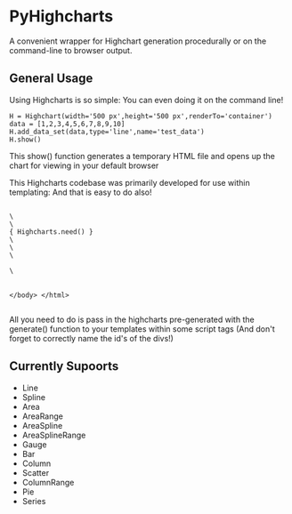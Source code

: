 # PyHighcharts

A convenient wrapper for Highchart generation procedurally or on the command-line to browser output.


## General Usage

Using Highcharts is so simple: You can even doing it on the command line!

<pre><code>H = Highchart(width='500 px',height='500 px',renderTo='container')
data = [1,2,3,4,5,6,7,8,9,10]
H.add_data_set(data,type='line',name='test_data')
H.show()</code></pre>

This show() function generates a temporary HTML file and opens up the chart for viewing in your default browser


This Highcharts codebase was primarily developed for use within templating: And that is easy to do also!

<pre>
<code> 
\<html>
\<head>
{ Highcharts.need() }
\</head>
\<body>
\<div id='container'></div>
\<script>
{ test_highchart_content }
\</script>
\</body>
\</html>
</code>
</pre>

All you need to do is pass in the highcharts pre-generated with the generate() function to your templates within some script tags (And don't forget to correctly name the id's of the divs!)

## Currently Supoorts

- Line
- Spline
- Area
- AreaRange
- AreaSpline
- AreaSplineRange
- Gauge
- Bar
- Column
- Scatter
- ColumnRange
- Pie
- Series
